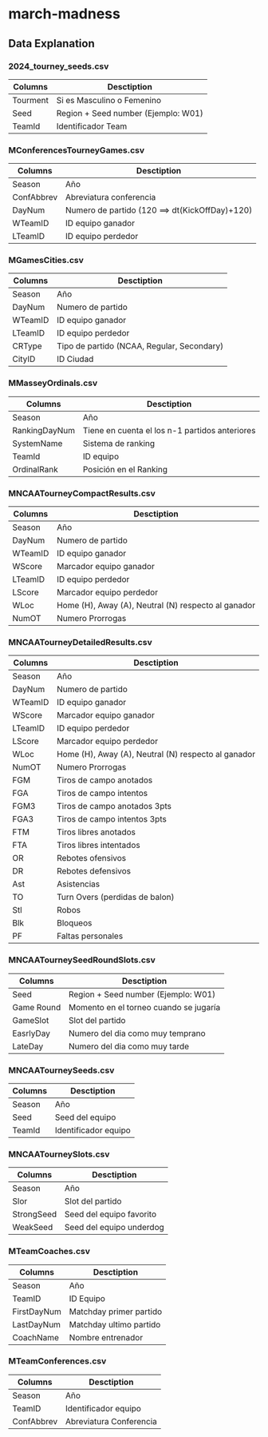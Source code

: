 # march-madness

## Data Explanation

### 2024_tourney_seeds.csv
|Columns| Desctiption |
|-|-|
|Tourment  | Si es Masculino o Femenino|
|Seed| Region + Seed number (Ejemplo: W01)  |
|TeamId| Identificador Team |


### MConferencesTourneyGames.csv
|Columns| Desctiption |
|-|-|
|Season  | Año|
|ConfAbbrev| Abreviatura conferencia  |
|DayNum| Numero de partido (120 ==> dt(KickOffDay)+120) |
|WTeamID| ID equipo ganador|
|LTeamID| ID equipo perdedor|


### MGamesCities.csv
|Columns| Desctiption |
|-|-|
|Season  | Año|
|DayNum  | Numero de partido|
|WTeamID| ID equipo ganador|
|LTeamID| ID equipo perdedor|
|CRType| Tipo de partido (NCAA, Regular, Secondary)|
|CityID| ID Ciudad|


### MMasseyOrdinals.csv
|Columns| Desctiption |
|-|-|
|Season  | Año|
|RankingDayNum  | Tiene en cuenta el los n-1 partidos anteriores|
|SystemName| Sistema de ranking|
|TeamId| ID equipo|
|OrdinalRank| Posición en el Ranking|

### MNCAATourneyCompactResults.csv
|Columns| Desctiption |
|-|-|
|Season  | Año|
|DayNum  | Numero de partido|
|WTeamID| ID equipo ganador|
|WScore| Marcador equipo ganador|
|LTeamID| ID equipo perdedor|
|LScore| Marcador equipo perdedor|
|WLoc| Home (H), Away (A), Neutral (N) respecto al ganador|
|NumOT| Numero Prorrogas|

### MNCAATourneyDetailedResults.csv
|Columns| Desctiption |
|-|-|
|Season  | Año|
|DayNum  | Numero de partido|
|WTeamID| ID equipo ganador|
|WScore| Marcador equipo ganador|
|LTeamID| ID equipo perdedor|
|LScore| Marcador equipo perdedor|
|WLoc| Home (H), Away (A), Neutral (N) respecto al ganador|
|NumOT| Numero Prorrogas|
|FGM|Tiros de campo anotados|
|FGA|Tiros de campo intentos|
|FGM3|Tiros de campo anotados 3pts|
|FGA3|Tiros de campo intentos 3pts|
|FTM|Tiros libres anotados|
|FTA|Tiros libres intentados|
|OR|Rebotes ofensivos|
|DR|Rebotes defensivos|
|Ast|Asistencias|
|TO|Turn Overs (perdidas de balon)|
|Stl|Robos|
|Blk|Bloqueos|
|PF|Faltas personales|

### MNCAATourneySeedRoundSlots.csv

|Columns| Desctiption |
|-|-|
|Seed|Region + Seed number (Ejemplo: W01) |
|Game Round| Momento en el torneo cuando se jugaría|
|GameSlot| Slot del partido|
|EasrlyDay| Numero del dia como muy temprano|
|LateDay| Numero del dia como muy tarde|


### MNCAATourneySeeds.csv
|Columns| Desctiption |
|-|-|
|Season  | Año|
|Seed  | Seed del equipo|
|TeamId  | Identificador equipo|

### MNCAATourneySlots.csv
|Columns| Desctiption |
|-|-|
|Season  | Año|
|Slor  | Slot del partido|
|StrongSeed  | Seed del equipo favorito|
|WeakSeed| Seed del equipo underdog


### MTeamCoaches.csv
|Columns| Desctiption |
|-|-|
|Season| Año|
|TeamID| ID Equipo|
|FirstDayNum|Matchday primer partido|
|LastDayNum| Matchday ultimo partido|
|CoachName|Nombre entrenador|

### MTeamConferences.csv
|Columns| Desctiption |
|-|-|
|Season| Año|
|TeamID| Identificador equipo|
|ConfAbbrev| Abreviatura Conferencia|